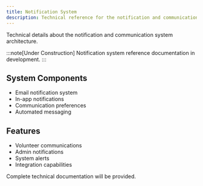 ```yaml
---
title: Notification System
description: Technical reference for the notification and communication system
---
```


Technical details about the notification and communication system architecture.

:::note[Under Construction]
Notification system reference documentation in development.
:::

## System Components

- Email notification system
- In-app notifications
- Communication preferences
- Automated messaging

## Features

- Volunteer communications
- Admin notifications
- System alerts
- Integration capabilities

Complete technical documentation will be provided.
